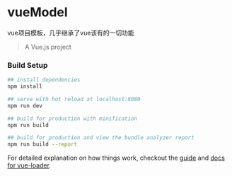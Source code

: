 # vueModel
vue项目模板，几乎继承了vue该有的一切功能

> A Vue.js project

### Build Setup

``` bash
## install dependencies
npm install

## serve with hot reload at localhost:8080
npm run dev

## build for production with minification
npm run build

## build for production and view the bundle analyzer report
npm run build --report
```

For detailed explanation on how things work, checkout the [guide](http://vuejs-templates.github.io/webpack/) and [docs for vue-loader](http://vuejs.github.io/vue-loader).

